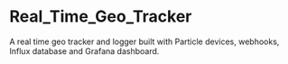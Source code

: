 # Real_Time_Geo_Tracker
A real time geo tracker and logger built with Particle devices, webhooks, Influx database and Grafana dashboard.
